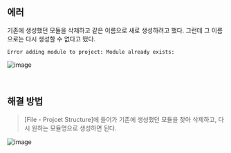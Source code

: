 
## 에러
기존에 생성했던 모듈을 삭제하고 같은 이름으로 새로 생성하려고 했다. 그런데 그 이름으로는 다시 생성할 수 없다고 떴다.

    Error adding module to project: Module already exists:

![image](https://github.com/user-attachments/assets/c7782e36-d974-46a5-bd7c-22e1d44e92cb)

<br/>

## 해결 방법
> [File - Projcet Structure]에 들어가 기존에 생성했던 모듈을 찾아 삭제하고, 다시 원하는 모듈명으로 생성하면 된다.

![image](https://github.com/user-attachments/assets/02316d99-54d3-41cb-9e0d-37bddf062f63)

